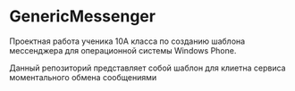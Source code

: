 # GenericMessenger
Проектная работа ученика 10А класса по созданию шаблона мессенджера для операционной системы Windows Phone.

Данный репозиторий представляет собой шаблон для клиетна сервиса моментального обмена сообщениями
